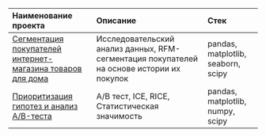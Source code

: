 | Наименование проекта  | Описание  | Стек    |
| :---    | :----    | :---     |
| [Сегментация покупателей интернет-магазина товаров для дома](https://github.com/kudarya/Portfolio/blob/main/Segmentation/Segmentation_RFM.ipynb)    | Исследовательский анализ данных, RFM-сегментация покупателей на основе истории их покупок   |  pandas, matplotlib, seaborn, scipy  |
| [Приоритизация гипотез и анализ A/B-теста](https://github.com/kudarya/Portfolio/blob/main/AB_test_analysis/AB_test_analysis%20.ipynb)    | А/В тест, ICE, RICE, Статистическая значимость   |  pandas, matplotlib, numpy, scipy  |
